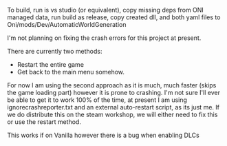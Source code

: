 To build, run is vs studio (or equivalent), copy missing deps from ONI managed data, run build as release, copy created dll, and both yaml files to Oni/mods/Dev/AutomaticWorldGeneration


I'm not planning on fixing the crash errors for this project at present.

There are currently two methods:
 - Restart the entire game
 - Get back to the main menu somehow.

For now I am using the second approach as it is much, much faster (skips the game loading part) however it is prone to crashing. I'm not sure I'll ever be able to get it to work 100% of the time, at present I am using ignorecrashreporter.txt and an external auto-restart script, as its just me. If we do distribute this on the steam workshop, we will either need to fix this or use the restart method.

This works if on Vanilla however there is a bug when enabling DLCs